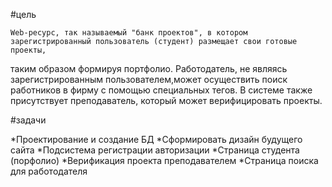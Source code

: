 ﻿#цель 

	Web-ресурс, так называемый "банк проектов", в котором зарегистрированный пользователь (студент) размещает свои готовые проекты, 
таким образом формируя портфолио. 
	Работодатель, не являясь зарегистрированным пользователем,может осуществить поиск работников в фирму с помощью специальных тегов. 
	В системе также присутствует преподаватель, который может верифицировать проекты.

#задачи

*Проектирование и создание БД
*Сформировать дизайн будущего сайта
*Подсистема регистрации авторизации
*Страница студента (порфолио)
*Верификация проекта преподавателем
*Страница поиска для работодателя

